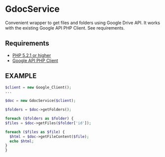 # GdocService #
Convenient wrapper to get files and folders using Google Drive API.
It works with the existing Google API PHP Client. See requirements.

## Requirements ##
* [PHP 5.2.1 or higher](http://www.php.net/)
* [Google API PHP Client](https://github.com/google/google-api-php-client)

## EXAMPLE ##

```php
$client = new Google_Client();
...

$doc = new GdocService($client);

$folders = $doc->getFolders();

foreach ($folders as $folder) {
$files = $doc->getFiles($folder['id']);

foreach ($files as $file) {
  $html = $doc->getFileContent($file);
  echo $html;
}
}
```